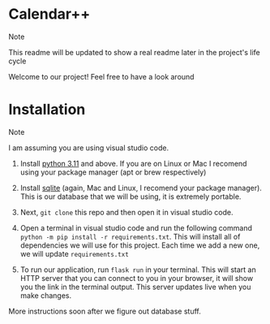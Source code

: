 # Calendar++

> [!NOTE]
> This readme will be updated to show a real readme later in the project's life cycle


Welcome to our project!
Feel free to have a look around

# Installation

> [!NOTE]
> I am assuming you are using visual studio code.

1) Install [python 3.11](https://www.python.org/downloads/) and above. If you are on Linux or Mac I recomend using your package manager (apt or brew respectively)

2) Install [sqlite](https://www.sqlite.org/) (again, Mac and Linux, I recomend your package manager). This is our database that we will be using, it is extremely portable.

3) Next, `git clone` this repo and then open it in visual studio code.

4) Open a terminal in visual studio code and run the following command `python -m pip install -r requirements.txt`. This will install all of dependencies we will use for this project. Each time we add a new one, we will update  `requirements.txt`

5) To run our application, run `flask run` in your terminal. This will start an HTTP server that you can connect to you in your browser, it will show you the link in the terminal output. This server updates live when you make changes.

More instructions soon after we figure out database stuff.